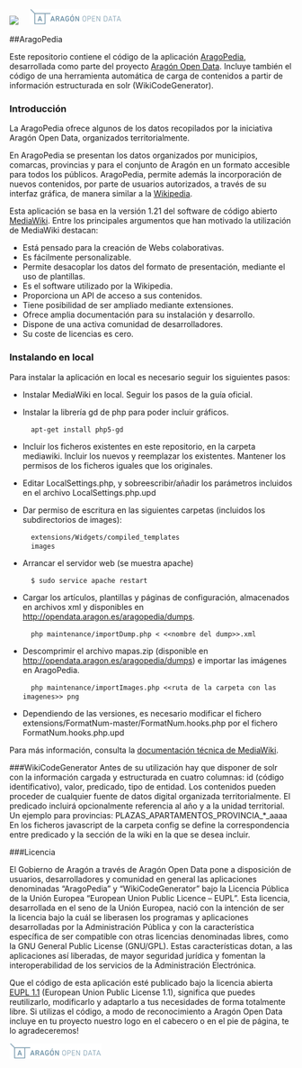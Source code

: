 
<img src="http://presupuesto.aragon.es/static/assets/logo-gobierno-aragon.png" height="28px" /><span>&nbsp;&nbsp;&nbsp;&nbsp;&nbsp;</span>![Logo Aragón Open Data](logoAragonOpenData.png)

##AragoPedia

Este repositorio contiene el código de la aplicación [AragoPedia][1], desarrollada como parte del proyecto [Aragón Open Data][2].
Incluye también el código de una herramienta automática de carga de contenidos a partir de información estructurada en solr (WikiCodeGenerator).

### Introducción
La AragoPedia ofrece algunos de los datos recopilados por la iniciativa Aragón Open Data, organizados territorialmente.

En AragoPedia se presentan los datos organizados por municipios, comarcas, provincias y para el conjunto de Aragón en un formato accesible para todos los públicos. AragoPedia, permite además la incorporación de nuevos contenidos, por parte de usuarios autorizados, a través de su interfaz gráfica, de manera similar a la [Wikipedia][4]. 

Esta aplicación se basa en la versión 1.21 del software de código abierto [MediaWiki][3]. Entre los principales argumentos que han motivado la utilización de MediaWiki destacan: 
* Está pensado para la creación de Webs colaborativas.
* Es fácilmente personalizable.
* Permite desacoplar los datos del formato de presentación, mediante el uso de plantillas.
* Es el software utilizado por la Wikipedia.
* Proporciona un API de acceso a sus contenidos.
* Tiene posibilidad de ser ampliado mediante extensiones.
* Ofrece amplia documentación para su instalación y desarrollo.
* Dispone de una activa comunidad de desarrolladores. 
* Su coste de licencias es cero.



[1]: http://opendata.aragon.es/aragopedia
[2]: http://opendata.aragon.es/
[3]: https://www.mediawiki.org
[4]: http://es.wikipedia.org


### Instalando en local

Para instalar la aplicación en local es necesario seguir los siguientes pasos:

* Instalar MediaWiki en local. Seguir los pasos de la guía oficial.

* Instalar la librería gd de php para poder incluir gráficos.
		
		apt-get install php5-gd

* Incluir los ficheros existentes en este repositorio, en la carpeta mediawiki. Incluir los nuevos y reemplazar los existentes. Mantener los permisos de los ficheros iguales que los originales.

* Editar LocalSettings.php, y sobreescribir/añadir los parámetros incluidos en el archivo LocalSettings.php.upd

* Dar permiso de escritura en las siguientes carpetas (incluidos los subdirectorios de images):
		
		extensions/Widgets/compiled_templates
		images

* Arrancar el servidor web (se muestra apache)

        $ sudo service apache restart
		
* Cargar los artículos, plantillas y páginas de configuración, almacenados en archivos xml y disponibles en http://opendata.aragon.es/aragopedia/dumps.

        php maintenance/importDump.php < <<nombre del dump>>.xml
		
* Descomprimir el archivo mapas.zip (disponible en http://opendata.aragon.es/aragopedia/dumps) e importar las imágenes en AragoPedia.

		php maintenance/importImages.php <<ruta de la carpeta con las imagenes>> png

* Dependiendo de las versiones, es necesario modificar el fichero extensions/FormatNum-master/FormatNum.hooks.php por el fichero FormatNum.hooks.php.upd 

Para más información, consulta la [documentación técnica de MediaWiki](http://www.mediawiki.org/wiki/Manual:Installing_MediaWiki).

###WikiCodeGenerator
Antes de su utilización hay que disponer de solr con la información cargada y estructurada en cuatro columnas:  id (código identificativo), valor, predicado, tipo de entidad. Los contenidos pueden proceder de cualquier fuente de datos digital organizada territorialmente.
El predicado incluirá opcionalmente referencia al año y a la unidad territorial. Un ejemplo para provincias: PLAZAS_APARTAMENTOS_PROVINCIA_*_aaaa
En los ficheros javascript de la carpeta config se define la correspondencia entre predicado y la sección de la wiki en la que se desea incluir.

###Licencia

El Gobierno de Aragón a través de Aragón Open Data pone a disposición de usuarios, desarrolladores y comunidad en general las aplicaciones denominadas “AragoPedia” y “WikiCodeGenerator” bajo la Licencia Pública de la Unión Europea “European Union Public Licence – EUPL”. Esta licencia, desarrollada en el seno de la Unión Europea, nació con la intención de ser la licencia bajo la cuál se liberasen los programas y aplicaciones desarrolladas por la Administración Pública y con la característica específica de ser compatible con otras licencias denominadas libres, como la GNU General Public License (GNU/GPL). Estas características dotan, a las aplicaciones así liberadas, de mayor seguridad jurídica y fomentan la interoperabilidad de los servicios de la Administración Electrónica.

Que el código de esta aplicación esté publicado bajo la licencia abierta [EUPL 1.1][9999] (European Union Public License 1.1), significa que puedes reutilizarlo, modificarlo y adaptarlo a tus necesidades de forma totalmente libre. Si utilizas el código, a modo de reconocimiento a Aragón Open Data incluye en tu proyecto nuestro logo en el cabecero o en el pie de página, te lo agradeceremos!

![Logo Aragón Open Data](logoAragonOpenData.png)

[9999]: https://joinup.ec.europa.eu/software/page/eupl
